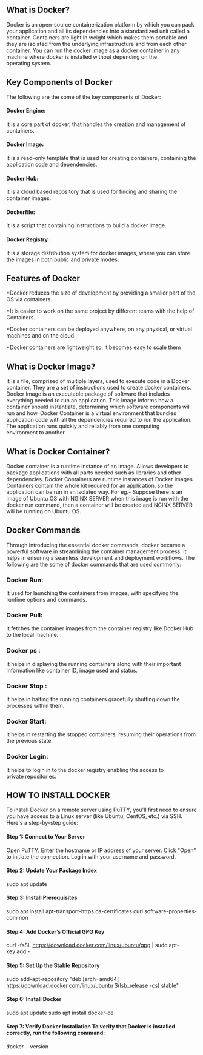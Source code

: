 
## What is Docker?
Docker is an open-source containerization platform by which you can pack your application and all its dependencies into a standardized unit called a container. Containers are light in weight which makes them portable and they are isolated from the underlying infrastructure and from each other container. You can run the docker image as a docker container in any machine where docker is installed without depending on the operating system.
## Key Components of Docker
The following are the some of the key components of Docker:

#### Docker Engine:
It is a core part of docker, that handles the creation and management of containers.
#### Docker Image:
It is a read-only template that is used for creating containers, containing the application code and dependencies.
#### Docker Hub:
It is a cloud based repository that is used for finding and sharing the container images.
#### Dockerfile:
It is a script that containing instructions to build a docker image.
#### Docker Registry : 
It is a storage distribution system for docker images, where you can store the images in both public and private modes.
## Features of Docker
*Docker reduces the size of development by providing a smaller part of the OS via containers.

*It is easier to work on the same project by different teams with the help of Containers.

*Docker containers can be deployed anywhere, on any physical, or virtual machines and on the cloud.

*Docker containers are lightweight so, it becomes easy to scale them
## What is Docker Image?
It is a file, comprised of multiple layers, used to execute code in a Docker container. They are a set of instructions used to create docker containers. Docker Image is an executable package of software that includes everything needed to run an application. This image informs how a container should instantiate, determining which software components will run and how. Docker Container is a virtual environment that bundles application code with all the dependencies required to run the application. The application runs quickly and reliably from one computing environment to another.
## What is Docker Container?
Docker container is a runtime instance of an image. Allows developers to package applications with all parts needed such as libraries and other dependencies. Docker Containers are runtime instances of Docker images. Containers contain the whole kit required for an application, so the application can be run in an isolated way. For eg.- Suppose there is an image of Ubuntu OS with NGINX SERVER when this image is run with the docker run command, then a container will be created and NGINX SERVER will be running on Ubuntu OS.
## Docker Commands
Through introducing the essential docker commands, docker became a powerful software in streamlining the container management process. It helps in ensuring a seamless development and deployment workflows. The following are the some of docker commands that are used commonly:

### Docker Run:
It used for launching the containers from images, with specifying the runtime options and commands.
### Docker Pull:
It fetches the container images from the container registry like Docker Hub to the local machine.
### Docker ps :
It helps in displaying the running containers along with their important information like container ID, image used and status.
### Docker Stop :
It helps in halting the running containers gracefully shutting down the processes within them.
### Docker Start:
It helps in restarting the stopped containers, resuming their operations from the previous state.
### Docker Login:
It helps to login in to the docker registry enabling the access to private repositories.

## HOW TO INSTALL DOCKER
To install Docker on a remote server using PuTTY, you'll first need to ensure you have access to a Linux server (like Ubuntu, CentOS, etc.) via SSH. Here's a step-by-step guide:
#### Step 1: Connect to Your Server
Open PuTTY.
Enter the hostname or IP address of your server.
Click "Open" to initiate the connection.
Log in with your username and password.
#### Step 2: Update Your Package Index
sudo apt update
#### Step 3: Install Prerequisites
sudo apt install apt-transport-https ca-certificates curl software-properties-common
#### Step 4: Add Docker’s Official GPG Key
curl -fsSL https://download.docker.com/linux/ubuntu/gpg | sudo apt-key add -
#### Step 5: Set Up the Stable Repository
sudo add-apt-repository "deb [arch=amd64] https://download.docker.com/linux/ubuntu $(lsb_release -cs) stable"
#### Step 6: Install Docker
sudo apt update
sudo apt install docker-ce
#### Step 7: Verify Docker Installation To verify that Docker is installed correctly, run the following command:
docker --version
